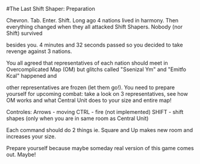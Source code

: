 #The Last Shift Shaper: Preparation

Chevron. Tab. Enter. Shift. Long ago 4 nations lived in harmony. Then everything changed when they all attacked Shift Shapers. Nobody (nor Shift) survived 

besides you. 4 minutes and 32 seconds passed so you decided to take revenge against 3 nations.

You all agreed that representatives of each nation should meet in Overcomplicated Map (OM) but glitchs called "Ssenizal Ym" and "Emitfo Kcal" happened and 

other representatives are frozen (let them go!).
You need to prepare yourself for upcoming combat: take a look on 3 representatives, see how OM works and what Central Unit does to your size and entire map!

Controles:
Arrows - moving
CTRL - fire (not implemented)
SHIFT - shift shapes (only when you are in same room as Central Unit)

Each command should do 2 things ie. Square and Up makes new room and increases your size.

Prepare yourself because maybe someday real version of this game comes out. Maybe!
